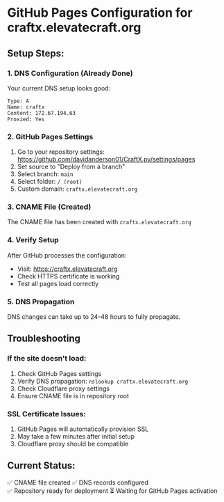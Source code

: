 # GitHub Pages Configuration for craftx.elevatecraft.org

## Setup Steps:

### 1. DNS Configuration (Already Done)
Your current DNS setup looks good:
```
Type: A
Name: craftx
Content: 172.67.194.63
Proxied: Yes
```

### 2. GitHub Pages Settings
1. Go to your repository settings: https://github.com/davidanderson01/CraftX.py/settings/pages
2. Set source to "Deploy from a branch"
3. Select branch: `main`
4. Select folder: `/ (root)`
5. Custom domain: `craftx.elevatecraft.org`

### 3. CNAME File (Created)
The CNAME file has been created with `craftx.elevatecraft.org`

### 4. Verify Setup
After GitHub processes the configuration:
- Visit: https://craftx.elevatecraft.org
- Check HTTPS certificate is working
- Test all pages load correctly

### 5. DNS Propagation
DNS changes can take up to 24-48 hours to fully propagate.

## Troubleshooting

### If the site doesn't load:
1. Check GitHub Pages settings
2. Verify DNS propagation: `nslookup craftx.elevatecraft.org`
3. Check Cloudflare proxy settings
4. Ensure CNAME file is in repository root

### SSL Certificate Issues:
1. GitHub Pages will automatically provision SSL
2. May take a few minutes after initial setup
3. Cloudflare proxy should be compatible

## Current Status:
✅ CNAME file created
✅ DNS records configured  
✅ Repository ready for deployment
⏳ Waiting for GitHub Pages activation

